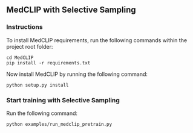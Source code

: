 ## MedCLIP with Selective Sampling

### Instructions

To install MedCLIP requirements, run the following commands within the project root folder:
```
cd MedCLIP
pip install -r requirements.txt
```

Now install MedCLIP by running the following command:
```
python setup.py install
```
### Start training with Selective Sampling

Run the following command:
```
python examples/run_medclip_pretrain.py
```
